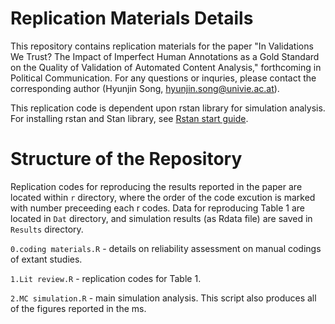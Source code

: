 # Replication Materials Details

This repository contains replication materials for the paper "In Validations We Trust? The Impact of Imperfect Human Annotations as a Gold Standard on the Quality of Validation of Automated Content Analysis," forthcoming in Political Communication. For any questions or inquries, please contact the corresponding author (Hyunjin Song, hyunjin.song@univie.ac.at).

This replication code is dependent upon rstan library for simulation analysis. For installing rstan and Stan library, see [Rstan start guide](https://mc-stan.org/users/interfaces/rstan.html).

# Structure of the Repository

Replication codes for reproducing the results reported in the paper are located within ```r``` directory, where the order of the code excution is marked with number preceeding each r codes. Data for reproducing Table 1 are located in ```Dat``` directory, and simulation results (as Rdata file) are saved in ```Results``` directory.

```0.coding materials.R``` - details on reliability assessment on manual codings of extant studies.

```1.Lit review.R``` - replication codes for Table 1.

```2.MC simulation.R``` - main simulation analysis. This script also produces all of the figures reported in the ms.





